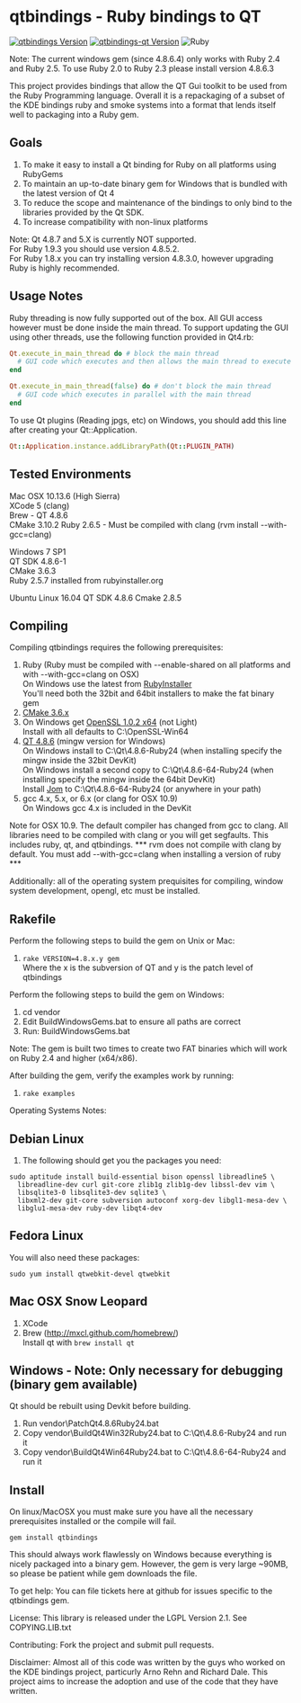 # qtbindings - Ruby bindings to QT

[![qtbindings Version](https://badge.fury.io/rb/qtbindings.svg)](https://badge.fury.io/rb/qtbindings)
[![qtbindings-qt Version](https://badge.fury.io/rb/qtbindings-qt.svg)](https://badge.fury.io/rb/qtbindings-qt)
![Ruby](https://github.com/ryanmelt/qtbindings/workflows/Ruby/badge.svg)

Note: The current windows gem (since 4.8.6.4) only works with Ruby 2.4 and Ruby 2.5.  To use Ruby 2.0 to Ruby 2.3 please install version 4.8.6.3

This project provides bindings that allow the QT Gui toolkit to be used from the
Ruby Programming language. Overall it is a repackaging of a subset of the KDE
bindings ruby and smoke systems into a format that lends itself well to
packaging into a Ruby gem.

Goals
-----
1.  To make it easy to install a Qt binding for Ruby on all platforms using RubyGems
2.  To maintain an up-to-date binary gem for Windows that is bundled with the latest version of Qt 4
3.  To reduce the scope and maintenance of the bindings to only bind to the libraries provided by the Qt SDK.
4.  To increase compatibility with non-linux platforms

Note: Qt 4.8.7 and 5.X is currently NOT supported.  
For Ruby 1.9.3 you should use version 4.8.5.2.  
For Ruby 1.8.x you can try installing version 4.8.3.0, however upgrading Ruby is highly recommended.  

Usage Notes
------------
Ruby threading is now fully supported out of the box. All GUI access however must be done
inside the main thread. To support updating the GUI using other threads, use the following function
provided in Qt4.rb:

```ruby
Qt.execute_in_main_thread do # block the main thread
  # GUI code which executes and then allows the main thread to execute
end

Qt.execute_in_main_thread(false) do # don't block the main thread
  # GUI code which executes in parallel with the main thread
end
```

To use Qt plugins (Reading jpgs, etc) on Windows, you should add this line after creating your Qt::Application.

```ruby
Qt::Application.instance.addLibraryPath(Qt::PLUGIN_PATH)
```

Tested Environments
--------------------
Mac OSX 10.13.6 (High Sierra)  
XCode 5 (clang)  
Brew - QT 4.8.6  
CMake 3.10.2
Ruby 2.6.5 - Must be compiled with clang (rvm install <version> --with-gcc=clang)

Windows 7 SP1  
QT SDK 4.8.6-1  
CMake 3.6.3  
Ruby 2.5.7 installed from rubyinstaller.org  

Ubuntu Linux 16.04
QT SDK 4.8.6
Cmake 2.8.5  

Compiling
---------
Compiling qtbindings requires the following prerequisites:

1.  Ruby (Ruby must be compiled with --enable-shared on all platforms and with --with-gcc=clang on OSX)  
    On Windows use the latest from [RubyInstaller](http://rubyinstaller.org/downloads/)  
    You'll need both the 32bit and 64bit installers to make the fat binary gem 
2.  [CMake 3.6.x](https://cmake.org/download)
3.  On Windows get [OpenSSL 1.0.2 x64](http://slproweb.com/products/Win32OpenSSL.html) (not Light)  
    Install with all defaults to C:\OpenSSL-Win64  
4.  [QT 4.8.6](https://download.qt.io/official_releases/qt/4.8/4.8.6/) (mingw version for Windows)  
    On Windows install to C:\Qt\4.8.6-Ruby24 (when installing specify the mingw inside the 32bit DevKit)  
    On Windows install a second copy to C:\Qt\4.8.6-64-Ruby24 (when installing specify the mingw inside the 64bit DevKit)  
    Install [Jom](https://wiki.qt.io/Jom) to C:\Qt\4.8.6-64-Ruby24 (or anywhere in your path)  
5.  gcc 4.x, 5.x, or 6.x (or clang for OSX 10.9)  
    On Windows gcc 4.x is included in the DevKit  

Note for OSX 10.9.  The default compiler has changed from gcc to clang.   All libraries need to be compiled with clang or you will get segfaults.  This includes ruby, qt, and qtbindings.  *** rvm does not compile with clang by default.  You must add --with-gcc=clang when installing a version of ruby ***

Additionally: all of the operating system prequisites for compiling, window system development, opengl, etc must be installed.

Rakefile
--------
Perform the following steps to build the gem on Unix or Mac:

1. `rake VERSION=4.8.x.y gem`  
    Where the x is the subversion of QT and y is the patch level of qtbindings

Perform the following steps to build the gem on Windows:

1. cd vendor
2. Edit BuildWindowsGems.bat to ensure all paths are correct
3. Run: BuildWindowsGems.bat

Note: The gem is built two times to create two FAT binaries which will work on Ruby 2.4 and higher (x64/x86).

After building the gem, verify the examples work by running:

1. `rake examples`

Operating Systems Notes:

Debian Linux
------------

1. The following should get you the packages you need:

```
sudo aptitude install build-essential bison openssl libreadline5 \
  libreadline-dev curl git-core zlib1g zlib1g-dev libssl-dev vim \
  libsqlite3-0 libsqlite3-dev sqlite3 \
  libxml2-dev git-core subversion autoconf xorg-dev libgl1-mesa-dev \
  libglu1-mesa-dev ruby-dev libqt4-dev
```

Fedora Linux
------------

You will also need these packages:
```
sudo yum install qtwebkit-devel qtwebkit
```

Mac OSX Snow Leopard
-----------------------

1. XCode
2. Brew (http://mxcl.github.com/homebrew/)  
   Install qt with `brew install qt`

Windows - Note: Only necessary for debugging (binary gem available)
--------
Qt should be rebuilt using Devkit before building.

1. Run vendor\PatchQt4.8.6Ruby24.bat
2. Copy vendor\BuildQt4Win32Ruby24.bat to C:\Qt\4.8.6-Ruby24 and run it
3. Copy vendor\BuildQt4Win64Ruby24.bat to C:\Qt\4.8.6-64-Ruby24 and run it

Install
------
On linux/MacOSX you must make sure you have all the necessary prerequisites
installed or the compile will fail.

    gem install qtbindings

This should always work flawlessly on Windows because everything is nicely packaged into a binary gem. However, the gem is very large ~90MB, so please be patient while gem downloads the file.

To get help:
You can file tickets here at github for issues specific to the qtbindings gem.

License:
This library is released under the LGPL Version 2.1.
See COPYING.LIB.txt

Contributing:
Fork the project and submit pull requests.

Disclaimer:
Almost all of this code was written by the guys who worked on the KDE bindings project, particurly Arno Rehn and Richard Dale. This project aims to increase the adoption and use of the code that they have written.

